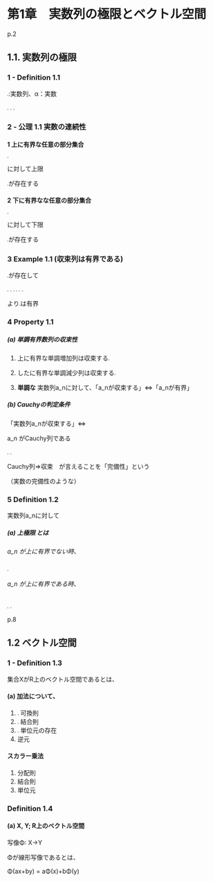 # 第1章　実数列の極限とベクトル空間

p.2

## 1.1. 実数列の極限

### 1 - Definition 1.1

<img src="https://latex.codecogs.com/gif.latex?%5Cdpi%7B300%7D%20%5Chuge%20%28a_n%29_%7Bn%3D1%7D%5E%7B%5Cinfty%7D" style="zoom:0.18;">:実数列、α：実数

<img src="https://latex.codecogs.com/gif.latex?%5Cdpi%7B300%7D%20%5Chuge%20lim%5C%20a_n%20%3D%20%5Calpha" style="zoom:0.18;">

<img src="https://latex.codecogs.com/gif.latex?%5Cdpi%7B300%7D%20%5Chuge%20%5Cforall%20%5Cepsilon%20%3E%200%2C%20%5Cexists%20N%28%5Cepsilon%29%20%5Cin%20%5Cboldsymbol%7BN%7D" style="zoom:0.18;">
<img src="https://latex.codecogs.com/gif.latex?%5Cdpi%7B300%7D%20%5Chuge%20N%28%5Cepsilon%20%3C%20n%20%5CRightarrow%20%7Ca_n%20-%20%5Calpha%7C%20%3C%20%5Cepsilon%29" style="zoom:0.18;">

### 2 - 公理 1.1 実数の連続性
#### 1 上に有界な任意の部分集合

<img src="https://latex.codecogs.com/gif.latex?%5Cdpi%7B300%7D%20%5Chuge%20A%5Cin%7B%5Cboldsymbol%7BR%7D%7D" style="zoom:0.18;">

に対して上限

<img src="https://latex.codecogs.com/gif.latex?%5Cdpi%7B300%7D%20%5Chuge%20supA%20%5Cin%20%5Cboldsymbol%7BR%7D" style="zoom:0.18;">が存在する

#### 2 下に有界なな任意の部分集合

<img src="https://latex.codecogs.com/gif.latex?%5Cdpi%7B300%7D%20%5Chuge%20A%5Cin%7B%5Cboldsymbol%7BR%7D%7D" style="zoom:0.18;">

に対して下限

<img src="https://latex.codecogs.com/gif.latex?%5Cdpi%7B300%7D%20%5Chuge%20inf%20A%20%5Cin%20%5Cboldsymbol%7BR%7D" style="zoom:0.18;">が存在する

### 3 Example 1.1 (収束列は有界である)

<img src="https://latex.codecogs.com/gif.latex?%5Cdpi%7B300%7D%20%5Chuge%20%5Cepsilon%20%3D%201%24%24%24%u306B%u5BFE%u3057%u3066%u3001%24%24%24N_1%20%5Cin%20%5Cboldsymbol%7BN%7D" style="zoom:0.18;">が存在して

<img src="https://latex.codecogs.com/gif.latex?%5Cdpi%7B300%7D%20%5Chuge%20N_1%20%3C%20n%20%5CRightarrow" style="zoom:0.18;">

<img src="https://latex.codecogs.com/gif.latex?%5Cdpi%7B300%7D%20%5Chuge%20%7Ca_n%20-%20%5Calpha%7C%20%3C%20%5Cepsilon%20%3D%201%20%5CRightarrow" style="zoom:0.18;">

<img src="https://latex.codecogs.com/gif.latex?%5Cdpi%7B300%7D%20%5Chuge%20%5Calpha%20-%201%20%3C%20a_n%20%3C%20%5Calpha%20+%201" style="zoom:0.18;">

<img src="https://latex.codecogs.com/gif.latex?%5Cdpi%7B300%7D%20%5Chuge%20b_n%20%3D%20min%5C%7Ba_1%2C%20...%2C%20a_%7BN_1%7D%5C%7D" style="zoom:0.18;">

<img src="https://latex.codecogs.com/gif.latex?%5Cdpi%7B300%7D%20%5Chuge%20c_n%20%3D%20max%5C%7Ba_1%2C%20...%2C%20a_%7BN_1%7D%5C%7D" style="zoom:0.18;">

<img src="https://latex.codecogs.com/gif.latex?%5Cdpi%7B300%7D%20%5Chuge%20b%20%5Cleq%20a_n%20%5Cleq%20c%20%28n%20%3D%201%2C%20...%2C%20N_1%29" style="zoom:0.18;">

より<img src="https://latex.codecogs.com/gif.latex?%5Cdpi%7B300%7D%20%5Chuge%20a_n" style="zoom:0.18;">は有界

### 4 Property 1.1

##### (a) 単調有界数列の収束性

1. 上に有界な単調増加列は収束する<img src="https://latex.codecogs.com/gif.latex?%5Cdpi%7B300%7D%20%5Chuge%20%28a_n%20%5Cleq%20a_%7Bn+1%7D%29%2C%20%28lim%5C%20a_n%20%3D%20sup%7Ba_n%7D%29" style="zoom:0.18;">

2. したに有界な単調減少列は収束する<img src="https://latex.codecogs.com/gif.latex?%5Cdpi%7B300%7D%20%5Chuge%20%28a_n%20%5Cgeq%20a_%7Bn+1%7D%29%2C%20%28lim%5C%20a_n%20%3D%20inf%7Ba_n%7D%29" style="zoom:0.18;">

3. **単調な** 実数列a_nに対して、「a_nが収束する」⇔「a_nが有界」

##### (b) Cauchyの判定条件

「実数列a_nが収束する」⇔

a_n がCauchy列である

<img src="https://latex.codecogs.com/gif.latex?%5Cdpi%7B300%7D%20%5Chuge%20%5Cforall%20%5Cepsilon%20%3E%200%2C%20%5Cexists%20N%28%5Cepsilon%7B%7D%29%20%5Cin%20%5Cboldsymbol%7BN%7D" style="zoom:0.18;">

<img src="https://latex.codecogs.com/gif.latex?%5Cdpi%7B300%7D%20%5Chuge%20N%28%5Cepsilon%7B%7D%29%20%5Cleq%20m%2C%20n%20%5CRightarrow%20%7Ca_m%20-%20a_n%7C%20%3C%20%5Cepsilon%20" style="zoom:0.18;">

Cauchy列⇒収束　が言えることを「完備性」という

（実数の完備性のような）

### 5 Definition 1.2

実数列a_nに対して

##### (a) 上極限<img src="https://latex.codecogs.com/gif.latex?%5Cdpi%7B300%7D%20%5Chuge%20lim%5C%20sup%5C%20a_n" style="zoom:0.18;">とは

###### a_n が上に有界でない時、

<img src="https://latex.codecogs.com/gif.latex?%5Cdpi%7B300%7D%20%5Chuge%20lim%5C%20sup%5C%20a_n%20%3D%20%5Cinfty" style="zoom:0.18;">

###### a_n が上に有界である時、

<img src="https://latex.codecogs.com/gif.latex?%5Cdpi%7B300%7D%20%5Chuge%20%28%5Chat%7Ba_p%7D%29_%7Bp%3D1%7D%5E%7B%5Cinfty%7D%3B%20%5Chat%7Ba_p%7D%20%3D%20sup%5C%20%5C%7Ba_n%20%7C%20n%20%5Cgeq%20p%5C%7D" style="zoom:0.18;">

<img src="https://latex.codecogs.com/gif.latex?%5Cdpi%7B300%7D%20%5Chuge%20lim%5C%20sup%5C%20a_n%20%3D%20if%5C%20%28%5Chat%7Ba_p%7D%29_%7Bp%3D1%7D%5E%7B%5Cinfty%7D%5C%20has%5C%20bound%5C%20then%5C%20lim%5C%20%5Chat%7Ba_p%7D%20else%20-%5Cinfty%7B%7D" style="zoom:0.18;">


p.8
## 1.2 ベクトル空間

### 1 - Definition 1.3
集合XがR上のベクトル空間であるとは、


#### (a) 加法について、
1. <img src="https://latex.codecogs.com/gif.latex?%5Cdpi%7B300%7D%20%5Chuge%20%5Cboldsymbol%7Bx%7D+%5Cboldsymbol%7By%7D%20%3D%20%5Cboldsymbol%7By%7D+%5Cboldsymbol%7Bx%7D" style="zoom:0.18;"> 可換則
2. <img src="https://latex.codecogs.com/gif.latex?%5Cdpi%7B300%7D%20%5Chuge%20%28%5Cboldsymbol%7Bx%7D+%5Cboldsymbol%7By%7D%29%20+%20%5Cboldsymbol%7Bz%7D%20%3D%20%5Cboldsymbol%7Bx%7D+%28%5Cboldsymbol%7By%7D%20+%20%5Cboldsymbol%7Bz%7D%29" style="zoom:0.18;"> 結合則
3. <img src="https://latex.codecogs.com/gif.latex?%5Cdpi%7B300%7D%20%5Chuge%20%5Cexists%20%5Cboldsymbol%7B0%7D%20%5Cin%20%5Cboldsymbol%7Bx%7D%3B%20%5Cboldsymbol%7Bx%7D+%5Cboldsymbol%7B0%7D%20-%20%5Cboldsymbol%7Bx%7D" style="zoom:0.18;"> 単位元の存在
4. 逆元

#### スカラー乗法
1. 分配則
2. 結合則
3. 単位元

### Definition 1.4

#### (a) X, Y; R上のベクトル空間

写像Φ: X->Y

Φが線形写像であるとは、

Φ(ax+by) = aΦ(x)+bΦ(y)